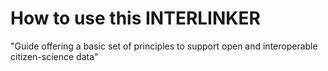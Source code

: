 # How to use this INTERLINKER

"Guide offering a basic set of principles to support open and interoperable citizen-science data"